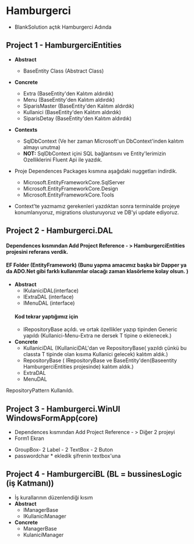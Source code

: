 # Hamburgerci

- BlankSolution açtık Hamburgerci Adında 
## Project 1 - HamburgerciEntities
- **Abstract**
   - BaseEntity Class (Abstract Class)
 
- **Concrete**
   - Extra (BaseEntity'den Kalıtım aldırdık)
   - Menu  (BaseEntity'den Kalıtım aldırdık)
   - SiparisMaster (BaseEntity'den Kalıtım aldırdık)
   - Kullanici (BaseEntity'den Kalıtım aldırdık)
   - SiparisDetay (BaseEntity'den Kalıtım aldırdık)
 
- **Contexts**
   - SqlDbContext (Ve her zaman Microsoft'un DbContext'inden kalıtım almayı unutma)
   - **NOT:** SqlDbContext içini SQL bağlantısını ve  Entity'lerimizin Ozelliklerini Fluent Api ile yazdık.

- Proje Dependences Packages kısmına aşağıdaki nuggetları indirdik.
   +  Microsoft.EntityFrameworkCore.SqlServer
   +  Microsoft.EntityFrameworkCore.Design
   +  Microsoft.EntityFrameworkCore.Tools
- Context'te yazmamız gerekenleri yazdıktan sonra terminalde projeye konumlanıyoruz, migrations olusturuyoruz ve DB'yi update ediyoruz.   

## Project 2 - Hamburgerci.DAL 
#### Dependences kısmından Add Project Reference - > HamburgerciEntities projesini referans verdik.
#### EF Folder (EntityFramework) (Bunu yapma amacımız başka bir Dapper ya da ADO.Net gibi farklı kullanımlar olacağı zaman klasörleme kolay olsun. )
 - **Abstract** 
    - IKulaniciDAL(interface)
    - IExtraDAL (interface)
    - IMenuDAL (interface)
    ####  Kod tekrar yaptığımız için 
    - IRepositoryBase açıldı. ve ortak özellikler yazıp <T> tipinden Generic yapıldı (Kullanici-Menu-Extra ne dersek T tipine o eklenecek.)
 - **Concrete**
    - KullaniciDAL (IKullaniciDAL'dan ve RepositoryBase<Kullanici>(<Kullanici> yazıldı çünkü bu classta T tipinde olan kısıma Kullanici gelecek) kalıtım aldık.)
    - RepositoryBase ( IRepositoryBase ve BaseEntity'den(Baseentity HamburgerciEntities projesinde) kalıtım aldık.)
    - ExtraDAL
    - MenuDAL    
            
RepositoryPattern Kullanıldı.
   
 ## Project 3 - Hamburgerci.WinUI WindowsFormApp(core)
 - Dependences kısmından Add Project Reference - > Diğer 2 projeyi
 - Form1 Ekran
*  GroupBox- 2 Label - 2 TextBox - 2 Buton
*  passwordchar * ekledik şifrenin textbox'una

 ## Project 4 - HamburgerciBL (BL = bussinesLogic (iş Katmanı))
 - İş kurallarının düzenlendiği kısım
 - **Abstract** 
   - IManagerBase
   - IKullaniciManager
 - **Concrete**  
   - ManagerBase
   - KulaniciManager
   
